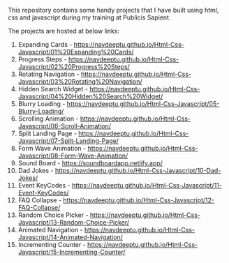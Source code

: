 This repository contains some handy projects that I have built using html, css and javascript during my training at Publicis Sapient.

The projects are hosted at below links:
1.  Expanding Cards - https://navdeeptu.github.io/Html-Css-Javascript/01%20Expanding%20Cards/
2.  Progress Steps - https://navdeeptu.github.io/Html-Css-Javascript/02%20Progress%20Steps/
3.  Rotating Navigation - https://navdeeptu.github.io/Html-Css-Javascript/03%20Rotating%20Navigation/
4.  Hidden Search Widget - https://navdeeptu.github.io/Html-Css-Javascript/04%20Hidden%20Search%20Widget/
5.  Blurry Loading - https://navdeeptu.github.io/Html-Css-Javascript/05-Blurry-Loading/
6.  Scrolling Animation - https://navdeeptu.github.io/Html-Css-Javascript/06-Scroll-Animation/
7.  Split Landing Page - https://navdeeptu.github.io/Html-Css-Javascript/07-Split-Landing-Page/
8.  Form Wave Animation - https://navdeeptu.github.io/Html-Css-Javascript/08-Form-Wave-Animation/
9.  Sound Board - https://soundboardapp.netlify.app/
10. Dad Jokes - https://navdeeptu.github.io/Html-Css-Javascript/10-Dad-Jokes/
11. Event KeyCodes - https://navdeeptu.github.io/Html-Css-Javascript/11-Event-KeyCodes/
12. FAQ Collapse - https://navdeeptu.github.io/Html-Css-Javascript/12-FAQ-Collapse/
13. Random Choice Picker - https://navdeeptu.github.io/Html-Css-Javascript/13-Random-Choice-Picker/
14. Animated Navigation - https://navdeeptu.github.io/Html-Css-Javascript/14-Animated-Navigation/
15. Incrementing Counter - https://navdeeptu.github.io/Html-Css-Javascript/15-Incrementing-Counter/